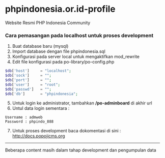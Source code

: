 # phpindonesia.or.id-profile
Website Resmi PHP Indonesia Community

### Cara pemasangan pada localhost untuk proses development

1. Buat database baru (mysql)
2. Import database dengan file phpindonesia.sql
3. Konfigurasi pada server local untuk mengaktifkan mod_rewrite
4.  Edit file konfigurasi pada po-library/po-config.php

```php
$db['host']		= "localhost";
$db['sock']		= "";
$db['port']		= "";
$db['user']		= "root";
$db['passwd']	= "";
$db['db']		= "phpindonesia";
```

5. Untuk login ke administrator, tambahkan **/po-adminboard** di akhir url
6. Untul data login sementara :

```
Username : admweb
Password : phpindo_888
```

7. Untuk proses development baca dokomentasi di sini : http://docs.popojicms.org

---

Beberapa content masih dalam tahap development dan pengumpulan data
